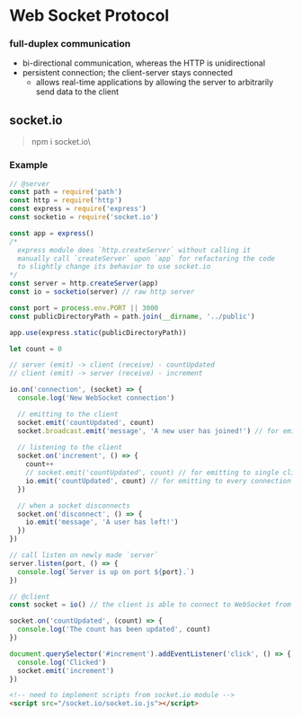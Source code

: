 # Web Socket Protocol

### full-duplex communication
* bi-directional communication, whereas the HTTP is unidirectional
* persistent connection; the client-server stays connected
  * allows real-time applications by allowing the server to arbitrarily send data to the client


## socket.io
> npm i socket.io\

### Example
```javascript
// @server
const path = require('path')
const http = require('http')
const express = require('express')
const socketio = require('socket.io')

const app = express()
/*
  express module does `http.createServer` without calling it
  manually call `createServer` upon `app` for refactoring the code
  to slightly change its behavior to use socket.io
*/
const server = http.createServer(app)
const io = socketio(server) // raw http server

const port = process.env.PORT || 3000
const publicDirectoryPath = path.join(__dirname, '../public')

app.use(express.static(publicDirectoryPath))

let count = 0

// server (emit) -> client (receive) - countUpdated
// client (emit) -> server (receive) - increment

io.on('connection', (socket) => {
  console.log('New WebSocket connection')

  // emitting to the client
  socket.emit('countUpdated', count)
  socket.broadcast.emit('message', 'A new user has joined!') // for emitting to everybody except the sender
  
  // listening to the client
  socket.on('increment', () => {
    count++
    // socket.emit('countUpdated', count) // for emitting to single client
    io.emit('countUpdated', count) // for emitting to every connection
  })

  // when a socket disconnects
  socket.on('disconnect', () => {
    io.emit('message', 'A user has left!')
  })
})

// call listen on newly made `server`
server.listen(port, () => {
  console.log(`Server is up on port ${port}.`)
})
```
```javascript
// @client
const socket = io() // the client is able to connect to WebSocket from `/socket.io/socket.io.js` statement in html

socket.on('countUpdated', (count) => {
  console.log('The count has been updated', count)
})

document.querySelector('#increment').addEventListener('click', () => {
  console.log('Clicked')
  socket.emit('increment')
})
```
```html
<!-- need to implement scripts from socket.io module -->
<script src="/socket.io/socket.io.js"></script>
```